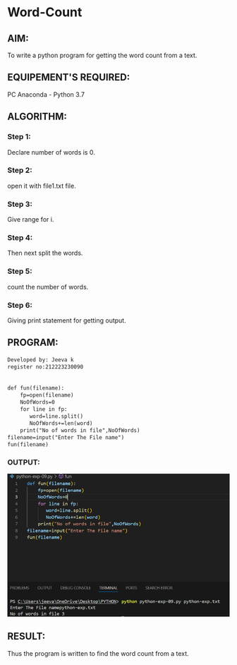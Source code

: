 # Word-Count
## AIM:
To write a python program for getting the word count from a text.
## EQUIPEMENT'S REQUIRED: 
PC
Anaconda - Python 3.7
## ALGORITHM: 
### Step 1:
Declare number of words is 0.
### Step 2: 
 open it with file1.txt file.
### Step 3: 
Give range for i.
### Step 4:  
Then next split the words.
### Step 5: 
count the number of words.
### Step 6: 
Giving print statement for getting output.
## PROGRAM:
```
Developed by: Jeeva k
register no:212223230090


def fun(filename):
    fp=open(filename)
    NoOfWords=0
    for line in fp:
       word=line.split()
       NoOfWords+=len(word)
    print("No of words in file",NoOfWords)
filename=input("Enter The File name")
fun(filename)
```
### OUTPUT:

![alt text](<Screenshot 2024-05-17 185804.png>)

## RESULT:
Thus the program is written to find the word count from a text.
